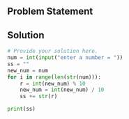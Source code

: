 ## Problem Statement 


## Solution

```python
# Provide your solution here.
num = int(input("enter a number = "))
ss = ""
new_num = num
for i in range(len(str(num))):
    r = int(new_num) % 10
    new_num = int(new_num) / 10
    ss += str(r)

print(ss)

